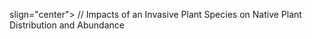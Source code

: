 <p> slign="center">
// Impacts of an Invasive Plant Species on Native Plant Distribution and Abundance
</p>
